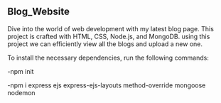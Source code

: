 ## Blog_Website

Dive into the world of web development with my latest blog page.
This project is crafted with HTML, CSS, Node.js, and MongoDB. using this project we can efficiently view all the blogs and upload a new one.


To install the necessary dependencies, run the following commands:

-npm  init

-npm i express ejs express-ejs-layouts method-override mongoose nodemon
